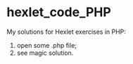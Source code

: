 # hexlet_code_PHP

My solutions for Hexlet exercises in PHP:

1. open some .php file;
2. see magic solution.
